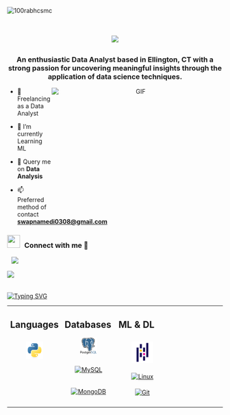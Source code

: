 <p align="left"> <img src="https://komarev.com/ghpvc/?username=SwapnaMEdi&label=Profile%20views&color=0e75b6&style=flat" alt="100rabhcsmc" /> </p>

<h1 align="center">
  <a href="https://git.io/typing-svg">
    <img src="https://readme-typing-svg.herokuapp.com?color=%2340A597&size=30&width=800&lines=Hello+World!++This+is+Swapna+....">
  </a>
</h1>



<h3 align="center">An enthusiastic Data Analyst based in Ellington, CT with a strong passion for uncovering meaningful insights through the application of data science techniques.</h3>






<a target="_blank" align="center">
  <img align="right" top="500" height="300" width="400" alt="GIF" src="https://media.giphy.com/media/SWoSkN6DxTszqIKEqv/giphy.gif">
</a>

- 🔭 Freelancing as a Data Analyst 

- 🌱 I’m currently Learning ML
- 💬 Query me on **Data Analysis** 
- 📫 Preferred method of contact **swapnamedi0308@gmail.com**

<h3 align="left" > <img src="https://media.giphy.com/media/iY8CRBdQXODJSCERIr/giphy.gif" width="30" height="30" style="margin-right: 10px;">Connect with me 🤝 </h3>

<p align="left">
<a style="margin-left: 10px;" target="_blank" href="https://github.com/SwapnaMEdi">
<img src="https://img.icons8.com/doodle/40/000000/github--v1.png"></a>

</p>



<img src="https://user-images.githubusercontent.com/73097560/115834477-dbab4500-a447-11eb-908a-139a6edaec5c.gif"><br><br>

<a href="https://git.io/typing-svg"><img src="https://readme-typing-svg.demolab.com?font=Fira+Code&size=18&pause=1000&color=0CF731&width=435&lines=%F0%9F%9B%A0%EF%B8%8FTools" alt="Typing SVG" /></a>

<table><tr><td valign="top" width="25%">

## Languages
<div align="center">  
<a href="https://www.python.org" target="_blank"><img style="margin: 10px" src="https://raw.githubusercontent.com/devicons/devicon/master/icons/python/python-original.svg" alt="python" width="40" height="40"/></a>  

</div>

</td><td valign="top" width="25%">



## Databases  
<div align="center">  
 

 <a href="https://www.postgresql.org" target="_blank" rel="noreferrer"> <img src="https://raw.githubusercontent.com/devicons/devicon/master/icons/postgresql/postgresql-original-wordmark.svg" alt="postgresql" width="40" height="40"/> </a>


<a href="https://www.mysql.com/" target="_blank"><img style="margin: 10px" src="https://profilinator.rishav.dev/skills-assets/mysql-original-wordmark.svg" alt="MySQL" height="50" /></a>  

<a href="https://www.mongodb.com/" target="_blank"><img style="margin: 10px" src="https://profilinator.rishav.dev/skills-assets/mongodb-original-wordmark.svg" alt="MongoDB" height="50" /></a>  

 
</div>

</td><td valign="top" width="25%">



## ML & DL
<div align="center">  
<a href="https://pandas.pydata.org/" target="_blank"><img style="margin: 10px" src="https://raw.githubusercontent.com/devicons/devicon/2ae2a900d2f041da66e950e4d48052658d850630/icons/pandas/pandas-original.svg" alt="pandas" height="50" /></a>  
<a href="https://seaborn.pydata.org//" target="_blank"><img style="margin: 10px" src="https://seaborn.pydata.org/_images/logo-mark-lightbg.svg" alt="Linux" height="50" /></a>  
<a href="https://www.tensorflow.org" target="_blank"><img style="margin: 10px" src="https://www.vectorlogo.zone/logos/tensorflow/tensorflow-icon.svg" alt="Git" height="50" /></a>  



</div>
</td>
<td valign="top" width="25%">

